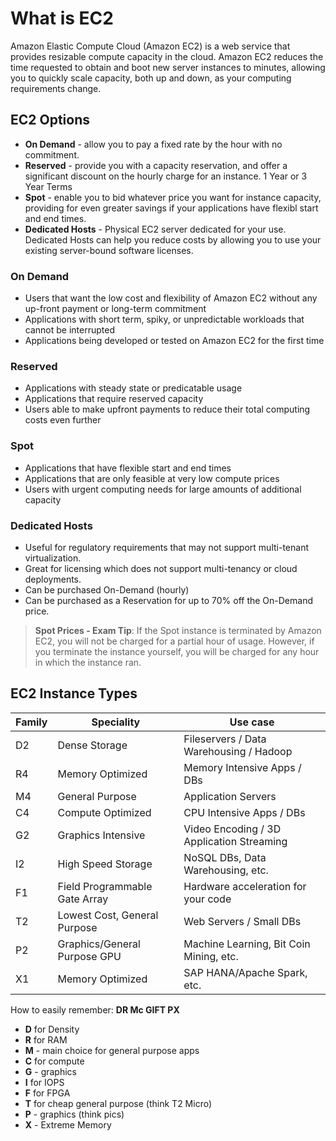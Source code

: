 # What is EC2
Amazon Elastic Compute Cloud (Amazon EC2) is a web service that provides resizable compute capacity in the cloud. Amazon EC2 reduces the time requested to obtain and boot new server instances to minutes, allowing you to quickly scale capacity, both up and down, as your computing requirements change.

## EC2 Options
- **On Demand** - allow you to pay a fixed rate by the hour with no commitment.
- **Reserved** - provide you with a capacity reservation, and offer a significant discount on the hourly charge for an instance. 1 Year or 3 Year Terms
- **Spot** - enable you to bid whatever price you want for instance capacity, providing for even greater savings if your applications have flexibl start and end times.
- **Dedicated Hosts** - Physical EC2 server dedicated for your use. Dedicated Hosts can help you reduce costs by allowing you to use your existing server-bound software licenses.

### On Demand
- Users that want the low cost and flexibility of Amazon EC2 without any up-front payment or long-term commitment
- Applications with short term, spiky, or unpredictable workloads that cannot be interrupted
- Applications being developed or tested on Amazon EC2 for the first time

### Reserved
- Applications with steady state or predicatable usage
- Applications that require reserved capacity
- Users able to make upfront payments to reduce their total computing costs even further

### Spot
- Applications that have flexible start and end times
- Applications that are only feasible at very low compute prices
- Users with urgent computing needs for large amounts of additional capacity

### Dedicated Hosts
- Useful for regulatory requirements that may not support multi-tenant virtualization.
- Great for licensing which does not support multi-tenancy or cloud deployments.
- Can be purchased On-Demand (hourly)
- Can be purchased as a Reservation for up to 70% off the On-Demand price.

> **Spot Prices - Exam Tip**: If the Spot instance is terminated by Amazon EC2, you will not be charged for a partial hour of usage. However, if you terminate the instance yourself, you will be charged for any hour in which the instance ran.

## EC2 Instance Types

Family | Speciality | Use case
-------|------------|----------
D2 | Dense Storage | Fileservers / Data Warehousing / Hadoop
R4 | Memory Optimized | Memory Intensive Apps / DBs
M4 | General Purpose | Application Servers
C4 | Compute Optimized | CPU Intensive Apps / DBs
G2 | Graphics Intensive | Video Encoding / 3D Application Streaming
I2 | High Speed Storage | NoSQL DBs, Data Warehousing, etc.
F1 | Field Programmable Gate Array | Hardware acceleration for your code
T2 | Lowest Cost, General Purpose | Web Servers / Small DBs
P2 | Graphics/General Purpose GPU | Machine Learning, Bit Coin Mining, etc.
X1 | Memory Optimized | SAP HANA/Apache Spark, etc.

How to easily remember: **DR Mc GIFT PX**
- **D** for Density
- **R** for RAM
- **M** - main choice for general purpose apps
- **C** for compute
- **G** - graphics
- **I** for IOPS
- **F** for FPGA
- **T** for cheap general purpose (think T2 Micro)
- **P** - graphics (think pics)
- **X** - Extreme Memory


